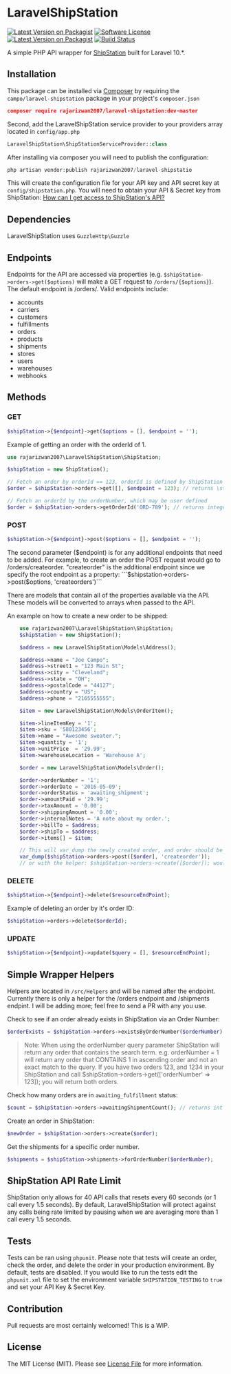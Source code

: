 LaravelShipStation
===============
[![Latest Version on Packagist][ico-version]][link-packagist]
[![Software License][ico-license]](LICENSE.md)
[![Latest Version on Packagist][packagist-downloads]][link-packagist]
[![Build Status](https://travis-ci.org/joecampo/laravel-shipstation.svg?branch=master)](https://travis-ci.org/joecampo/laravel-shipstation)

A simple PHP API wrapper for [ShipStation](http://shipstation.com) built for Laravel 10.\*.

Installation
------------
This package can be installed via [Composer](http://getcomposer.org) by requiring the ```campo/laravel-shipstation``` package in your project's ```composer.json```

```json
composer require rajarizwan2007/laravel-shipstation:dev-master
```

Second, add the LaravelShipStation service provider to your providers array located in ```config/app.php```
```php
LaravelShipStation\ShipStationServiceProvider::class
```

After installing via composer you will need to publish the configuration:
```php
php artisan vendor:publish rajarizwan2007/laravel-shipstatio
```
This will create the configuration file for your API key and API secret key at ```config/shipstation.php```. You will need to obtain your API & Secret key from ShipStation: [How can I get access to ShipStation's API?](https://help.shipstation.com/hc/en-us/articles/206638917-How-can-I-get-access-to-ShipStation-s-API-)
## Dependencies
LaravelShipStation uses ```GuzzleHttp\Guzzle```
## Endpoints
Endpoints for the API are accessed via properties (e.g. ```$shipStation->orders->get($options)``` will make a GET request to ```/orders/{$options}```). The default endpoint is /orders/. Valid endpoints include:
* accounts
* carriers
* customers
* fulfillments
* orders
* products
* shipments
* stores
* users
* warehouses
* webhooks

## Methods
### GET
```php
$shipStation->{$endpoint}->get($options = [], $endpoint = '');
```
Example of getting an order with the orderId of 1.
```php
use rajarizwan2007\LaravelShipStation\ShipStation; 

$shipStation = new ShipStation();

// Fetch an order by orderId == 123, orderId is defined by ShipStation
$order = $shipStation->orders->get([], $endpoint = 123); // returns \stdClass

// Fetch an orderId by the orderNumber, which may be user defined
$order = $shipStation->orders->getOrderId('ORD-789'); // returns integer
````
### POST
```php
$shipStation->{$endpoint}->post($options = [], $endpoint = '');
```
The second parameter ($endpoint) is for any additional endpoints that need to be added. For example, to create an order the POST request would go to /orders/createorder. "createorder" is the additional endpoint since we specify the root endpoint as a property: ```$shipstation->orders->post($options, 'createorders')```

There are models that contain all of the properties available via the API. These models will be converted to arrays when passed to the API.

An example on how to create a new order to be shipped:
```php
    use rajarizwan2007\LaravelShipStation\ShipStation;
    $shipStation = new ShipStation();

    $address = new LaravelShipStation\Models\Address();

    $address->name = "Joe Campo";
    $address->street1 = "123 Main St";
    $address->city = "Cleveland";
    $address->state = "OH";
    $address->postalCode = "44127";
    $address->country = "US";
    $address->phone = "2165555555";

    $item = new LaravelShipStation\Models\OrderItem();

    $item->lineItemKey = '1';
    $item->sku = '580123456';
    $item->name = "Awesome sweater.";
    $item->quantity = '1';
    $item->unitPrice  = '29.99';
    $item->warehouseLocation = 'Warehouse A';

    $order = new LaravelShipStation\Models\Order();

    $order->orderNumber = '1';
    $order->orderDate = '2016-05-09';
    $order->orderStatus = 'awaiting_shipment';
    $order->amountPaid = '29.99';
    $order->taxAmount = '0.00';
    $order->shippingAmount = '0.00';
    $order->internalNotes = 'A note about my order.';
    $order->billTo = $address;
    $order->shipTo = $address;
    $order->items[] = $item;

    // This will var_dump the newly created order, and order should be wrapped in an array.
    var_dump($shipStation->orders->post([$order], 'createorder'));
    // or with the helper: $shipStation->orders->create([$order]); would be the same.
```
### DELETE
```php
$shipStation->{$endpoint}->delete($resourceEndPoint);
```
Example of deleting an order by it's order ID:
```php
$shipStation->orders->delete($orderId);
```
### UPDATE
```php
$shipStation->{$endpoint}->update($query = [], $resourceEndPoint);
```
## Simple Wrapper Helpers
Helpers are located in ```/src/Helpers``` and will be named after the endpoint. Currently there is only a helper for the /orders endpoint and /shipments endpint. I will be adding more; feel free to send a PR with any you use.

Check to see if an order already exists in ShipStation via an Order Number:

```php
$orderExists = $shipStation->orders->existsByOrderNumber($orderNumber) // returns bool
```

> Note: When using the orderNumber query parameter ShipStation will return any order that contains the search term. e.g. orderNumber = 1 will return any order that CONTAINS 1 in ascending order and not an exact match to the query. If you have two orders 123, and 1234 in your ShipStation and call $shipStation->orders->get(['orderNumber' => 123]); you will return both orders.

Check how many orders are in ```awaiting_fulfillment``` status:
```php
$count = $shipStation->orders->awaitingShipmentCount(); // returns int
```
Create an order in ShipStation:
```php
$newOrder = $shipStation->orders->create($order);
```
Get the shipments for a specific order number.
```php
$shipments = $shipStation->shipments->forOrderNumber($orderNumber);
```

## ShipStation API Rate Limit
ShipStation only allows for 40 API calls that resets every 60 seconds (or 1 call every 1.5 seconds). By default, LaravelShipStation will protect against any calls being rate limited by pausing when we are averaging more than 1 call every 1.5 seconds.
## Tests
Tests can be ran using ```phpunit```. 
Please note that tests will create an order, check the order, and delete the order in your production environment. By default, tests are disabled. If you would like to run the tests edit the ```phpunit.xml``` file to set the environment variable ```SHIPSTATION_TESTING``` to ```true``` and set your API Key & Secret Key.
## Contribution
Pull requests are most certainly welcomed! This is a WIP.
## License
The MIT License (MIT). Please see [License File](https://github.com/joecampo/laravel-shipstation/blob/master/LICENSE) for more information.

[ico-version]: https://img.shields.io/packagist/v/campo/laravel-shipstation.svg?style=flat-square
[ico-license]: https://img.shields.io/badge/license-MIT-brightgreen.svg?style=flat-square
[link-packagist]: https://packagist.org/packages/campo/laravel-shipstation
[packagist-downloads]: https://img.shields.io/packagist/dt/campo/laravel-shipstation.svg
